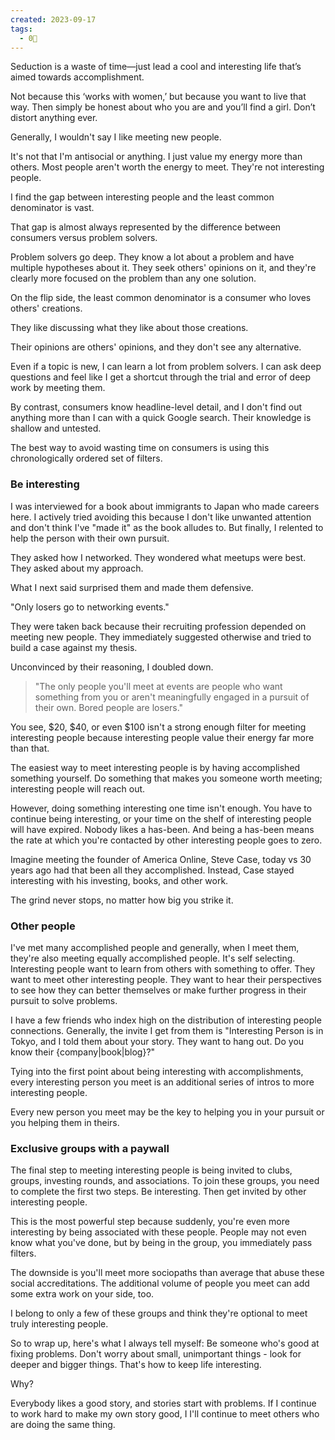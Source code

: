 ```yaml
---
created: 2023-09-17
tags:
  - 0🌲
---
```

Seduction is a waste of time—just lead a cool and interesting life that’s aimed towards accomplishment. 

Not because this ‘works with women,’ but because you want to live that way. Then simply be honest about who you are and you’ll find a girl. Don’t distort anything ever.

Generally, I wouldn't say I like meeting new people.

It's not that I'm antisocial or anything. I just value my energy more than others. Most people aren't worth the energy to meet. They're not interesting people.

I find the gap between interesting people and the least common denominator is vast.

That gap is almost always represented by the difference between consumers versus problem solvers.

Problem solvers go deep. They know a lot about a problem and have multiple hypotheses about it. They seek others' opinions on it, and they're clearly more focused on the problem than any one solution.

On the flip side, the least common denominator is a consumer who loves others' creations.

They like discussing what they like about those creations.

Their opinions are others' opinions, and they don't see any alternative.

Even if a topic is new, I can learn a lot from problem solvers. I can ask deep questions and feel like I get a shortcut through the trial and error of deep work by meeting them.

By contrast, consumers know headline-level detail, and I don't find out anything more than I can with a quick Google search. Their knowledge is shallow and untested.

The best way to avoid wasting time on consumers is using this chronologically ordered set of filters.

### Be interesting

I was interviewed for a book about immigrants to Japan who made careers here. I actively tried avoiding this because I don't like unwanted attention and don't think I've "made it" as the book alludes to. But finally, I relented to help the person with their own pursuit.

They asked how I networked. They wondered what meetups were best. They asked about my approach.

What I next said surprised them and made them defensive.

"Only losers go to networking events."

They were taken back because their recruiting profession depended on meeting new people. They immediately suggested otherwise and tried to build a case against my thesis.

Unconvinced by their reasoning, I doubled down.

> "The only people you'll meet at events are people who want something from you or aren't meaningfully engaged in a pursuit of their own. Bored people are losers."

You see, $20, $40, or even $100 isn't a strong enough filter for meeting interesting people because interesting people value their energy far more than that.

The easiest way to meet interesting people is by having accomplished something yourself. Do something that makes you someone worth meeting; interesting people will reach out.

However, doing something interesting one time isn't enough. You have to continue being interesting, or your time on the shelf of interesting people will have expired. Nobody likes a has-been. And being a has-been means the rate at which you're contacted by other interesting people goes to zero.

Imagine meeting the founder of America Online, Steve Case, today vs 30 years ago had that been all they accomplished. Instead, Case stayed interesting with his investing, books, and other work.

The grind never stops, no matter how big you strike it.

### Other people

I've met many accomplished people and generally, when I meet them, they're also meeting equally accomplished people. It's self selecting. Interesting people want to learn from others with something to offer. They want to meet other interesting people. They want to hear their perspectives to see how they can better themselves or make further progress in their pursuit to solve problems.

I have a few friends who index high on the distribution of interesting people connections. Generally, the invite I get from them is "Interesting Person is in Tokyo, and I told them about your story. They want to hang out. Do you know their {company|book|blog}?"

Tying into the first point about being interesting with accomplishments, every interesting person you meet is an additional series of intros to more interesting people.

Every new person you meet may be the key to helping you in your pursuit or you helping them in theirs.

### Exclusive groups with a paywall

The final step to meeting interesting people is being invited to clubs, groups, investing rounds, and associations. To join these groups, you need to complete the first two steps. Be interesting. Then get invited by other interesting people.

This is the most powerful step because suddenly, you're even more interesting by being associated with these people. People may not even know what you've done, but by being in the group, you immediately pass filters.

The downside is you'll meet more sociopaths than average that abuse these social accreditations. The additional volume of people you meet can add some extra work on your side, too.

I belong to only a few of these groups and think they're optional to meet truly interesting people.

So to wrap up, here's what I always tell myself: Be someone who's good at fixing problems. Don't worry about small, unimportant things - look for deeper and bigger things. That's how to keep life interesting.

Why?

Everybody likes a good story, and stories start with problems. If I continue to work hard to make my own story good, I I'll continue to meet others who are doing the same thing.